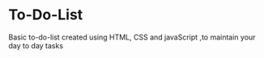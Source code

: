 # To-Do-List
Basic to-do-list created using HTML, CSS and javaScript ,to maintain your day to day tasks
